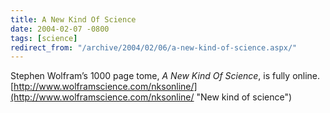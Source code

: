 ```yaml
---
title: A New Kind Of Science
date: 2004-02-07 -0800
tags: [science]
redirect_from: "/archive/2004/02/06/a-new-kind-of-science.aspx/"
---
```


Stephen Wolfram’s 1000 page tome, *A New Kind Of Science*, is fully
online.
[http://www.wolframscience.com/nksonline/](http://www.wolframscience.com/nksonline/ "New kind of science")

